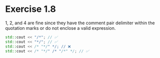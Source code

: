 # Exercise 1.8

1, 2, and 4 are fine since they have the comment pair delimiter within the quotation marks or do not enclose a valid expression.

```c++
std::cout << "/*"; // ✅
std::cout << "*/"; // ✅
std::cout << /* "*/" */; // ❌
std::cout << /* "*/" /* "/*" */; // ✅
```
